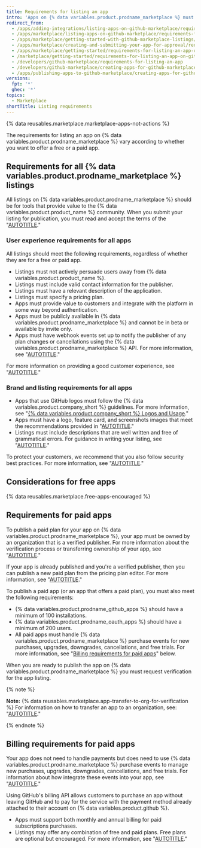 ```yaml
---
title: Requirements for listing an app
intro: 'Apps on {% data variables.product.prodname_marketplace %} must meet the requirements outlined on this page before the listing can be published.'
redirect_from:
  - /apps/adding-integrations/listing-apps-on-github-marketplace/requirements-for-listing-an-app-on-github-marketplace
  - /apps/marketplace/listing-apps-on-github-marketplace/requirements-for-listing-an-app-on-github-marketplace
  - /apps/marketplace/getting-started-with-github-marketplace-listings/requirements-for-listing-an-app-on-github-marketplace
  - /apps/marketplace/creating-and-submitting-your-app-for-approval/requirements-for-listing-an-app-on-github-marketplace
  - /apps/marketplace/getting-started/requirements-for-listing-an-app-on-github-marketplace
  - /marketplace/getting-started/requirements-for-listing-an-app-on-github-marketplace
  - /developers/github-marketplace/requirements-for-listing-an-app
  - /developers/github-marketplace/creating-apps-for-github-marketplace/requirements-for-listing-an-app
  - /apps/publishing-apps-to-github-marketplace/creating-apps-for-github-marketplace/requirements-for-listing-an-app
versions:
  fpt: '*'
  ghec: '*'
topics:
  - Marketplace
shortTitle: Listing requirements
---
```


{% data reusables.marketplace.marketplace-apps-not-actions %}

<!--UI-LINK: Displayed as a link on the https://github.com/marketplace/new page.-->

The requirements for listing an app on {% data variables.product.prodname_marketplace %} vary according to whether you want to offer a free or a paid app.

## Requirements for all {% data variables.product.prodname_marketplace %} listings

All listings on {% data variables.product.prodname_marketplace %} should be for tools that provide value to the {% data variables.product.product_name %} community. When you submit your listing for publication, you must read and accept the terms of the "[AUTOTITLE](/free-pro-team@latest/site-policy/github-terms/github-marketplace-developer-agreement)."

### User experience requirements for all apps

All listings should meet the following requirements, regardless of whether they are for a free or paid app.

* Listings must not actively persuade users away from {% data variables.product.product_name %}.
* Listings must include valid contact information for the publisher.
* Listings must have a relevant description of the application.
* Listings must specify a pricing plan.
* Apps must provide value to customers and integrate with the platform in some way beyond authentication.
* Apps must be publicly available in {% data variables.product.prodname_marketplace %} and cannot be in beta or available by invite only.
* Apps must have webhook events set up to notify the publisher of any plan changes or cancellations using the {% data variables.product.prodname_marketplace %} API. For more information, see "[AUTOTITLE](/apps/github-marketplace/using-the-github-marketplace-api-in-your-app)."

For more information on providing a good customer experience, see "[AUTOTITLE](/apps/github-marketplace/creating-apps-for-github-marketplace/customer-experience-best-practices-for-apps)."

### Brand and listing requirements for all apps

* Apps that use GitHub logos must follow the {% data variables.product.company_short %} guidelines. For more information, see "[{% data variables.product.company_short %} Logos and Usage](https://github.com/logos)."
* Apps must have a logo, feature card, and screenshots images that meet the recommendations provided in "[AUTOTITLE](/apps/github-marketplace/listing-an-app-on-github-marketplace/writing-a-listing-description-for-your-app)."
* Listings must include descriptions that are well written and free of grammatical errors. For guidance in writing your listing, see "[AUTOTITLE](/apps/github-marketplace/listing-an-app-on-github-marketplace/writing-a-listing-description-for-your-app)."

To protect your customers, we recommend that you also follow security best practices. For more information, see "[AUTOTITLE](/apps/github-marketplace/creating-apps-for-github-marketplace/security-best-practices-for-apps-on-github-marketplace)."

## Considerations for free apps

{% data reusables.marketplace.free-apps-encouraged %}

## Requirements for paid apps

To publish a paid plan for your app on {% data variables.product.prodname_marketplace %}, your app must be owned by an organization that is a verified publisher. For more information about the verification process or transferring ownership of your app, see "[AUTOTITLE](/apps/github-marketplace/github-marketplace-overview/applying-for-publisher-verification-for-your-organization)."

If your app is already published and you're a verified publisher, then you can publish a new paid plan from the pricing plan editor. For more information, see "[AUTOTITLE](/apps/github-marketplace/listing-an-app-on-github-marketplace/setting-pricing-plans-for-your-listing)."

To publish a paid app (or an app that offers a paid plan), you must also meet the following requirements:

* {% data variables.product.prodname_github_apps %} should have a minimum of 100 installations.
* {% data variables.product.prodname_oauth_apps %} should have a minimum of 200 users.
* All paid apps must handle {% data variables.product.prodname_marketplace %} purchase events for new purchases, upgrades, downgrades, cancellations, and free trials. For more information, see "[Billing requirements for paid apps](#billing-requirements-for-paid-apps)" below.

When you are ready to publish the app on {% data variables.product.prodname_marketplace %} you must request verification for the app listing.

{% note %}

**Note:** {% data reusables.marketplace.app-transfer-to-org-for-verification %} For information on how to transfer an app to an organization, see: "[AUTOTITLE](/apps/github-marketplace/listing-an-app-on-github-marketplace/submitting-your-listing-for-publication#transferring-an-app-to-an-organization-before-you-submit)."

{% endnote %}

## Billing requirements for paid apps

Your app does not need to handle payments but does need to use {% data variables.product.prodname_marketplace %} purchase events to manage new purchases, upgrades, downgrades, cancellations, and free trials. For information about how integrate these events into your app, see "[AUTOTITLE](/apps/github-marketplace/using-the-github-marketplace-api-in-your-app)."

Using GitHub's billing API allows customers to purchase an app without leaving GitHub and to pay for the service with the payment method already attached to their account on {% data variables.product.github %}.

* Apps must support both monthly and annual billing for paid subscriptions purchases.
* Listings may offer any combination of free and paid plans. Free plans are optional but encouraged. For more information, see "[AUTOTITLE](/apps/github-marketplace/listing-an-app-on-github-marketplace/setting-pricing-plans-for-your-listing)."
